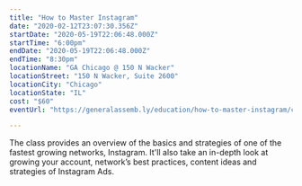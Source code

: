```yaml
---
title: "How to Master Instagram"
date: "2020-02-12T23:07:30.356Z"
startDate: "2020-05-19T22:06:48.000Z"
startTime: "6:00pm"
endDate: "2020-05-19T22:06:48.000Z"
endTime: "8:30pm"
locationName: "GA Chicago @ 150 N Wacker"
locationStreet: "150 N Wacker, Suite 2600"
locationCity: "Chicago"
locationState: "IL"
cost: "$60"
eventUrl: "https://generalassemb.ly/education/how-to-master-instagram/chicago/102934"

---
```


The class provides an overview of the basics and strategies of one of the fastest growing networks, Instagram. It'll also take an in-depth look at growing your account, network’s best practices, content ideas and strategies of Instagram Ads.

